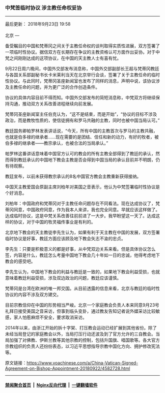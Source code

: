 ### 中梵签临时协议 涉主教任命权妥协
------------------------

<div class="published">
 <span class="date" title="中国时间">
  <time datetime="2018-09-23T19:58:00+08:00">
   最后更新： 2018年9月23日 19:58
  </time>
 </span>
</div>
<br/>
<div class="wsw">
 <span class="dateline">
  北京 —
 </span>
 <p>
  备受瞩目的中国和梵蒂冈之间关于主教任命权的谈判取得实质性进展，双方签署了一项临时性协议。据信双方在长期存在争议的主教资格认可方面作出妥协。对于中梵之间刚刚达成的这项协议，在中国的天主教人士有喜有忧。
 </p>
 <div class="wsw__embed">
 </div>
 <p>
  9月22日周六晚间，中国外交部发布消息称，中国外交部副部长王超与梵蒂冈教廷与各国关系部副秘书长卡米莱利当天在北京举行会谈，签署了关于主教任命的临时性协议。与此同时，梵蒂冈圣座新闻室也发布了同样的消息，声明中说，该协议涉及主教任命的问题，并为更广泛的合作创造条件。
 </p>
 <p>
  协议的具体内容目前不得而知。中国外交部发布的简短消息称，中梵双方将继续保持沟通，推动双方关系改善进程继续向前发展。
 </p>
 <p>
  梵蒂冈圣座新闻室主任伯克认为，“这不是结束，而是开始”，“协议的目标不涉及政治，而是教牧性质的，使信徒拥有和罗马共融的主教，同时也被中国当局认可。”
 </p>
 <p>
  教廷国务卿帕罗林发表讲话说，“今天，所有中国的主教首次与罗马的主教共融，也就是伯多禄的继承者……现在需要的是团结、信任和新的动力，有好的牧者，被伯多禄的继承者——教宗承认，也被合法的当局承认。”
 </p>
 <p>
  帕罗林这番讲话意味着中国官方认可的教会的所有主教全部得到了教廷的承认，然而得到教廷承认的中国地下教会主教是否会得到中国当局的承认目前并不明朗，仍有待观察。
 </p>
 <p>
  教廷宣布，以前未获得教宗承认的8名中国官方教会主教重新获得接纳。
 </p>
 <p>
  中国天主教爱国会原副主席刘柏年对美国之音表示，他认为中梵签署临时性协议是个好消息。
 </p>
 <p>
  刘柏年：中国政府和梵蒂冈对于主教任命问题存在不同看法。现在达成协议了，梵蒂冈同意，中国政府同意，作为我本人来讲，我也完全同意。早就应该这样做了。达成临时协议，这是中梵关系改善往前前进了一大步。我早盼望这一天了。达成这样的协议，对于中国的牧灵福传事业是有利的。
 </p>
 <p>
  北京地下教会的天主教徒李先生认为，如果有利于天主教在中国的发展，双方签署临时协议是好事，教廷方面应该顾及地下教会矢志不渝的忠贞。
 </p>
 <p>
  李先生：只要是积极意义的都是好事，从中梵双边关系来看。但是具体协议怎么签，内容是什么，教廷怎么考量中国地下教会几十年如一日的忠诚，他得考虑地下教会的感受吧。
 </p>
 <p>
  李先生认为，中国地下教会的利益与教廷是一致的，如果地下教会利益受损，也就意味着教廷利益受损，涉及双边政治的问题，教廷应该谨慎。
 </p>
 <p>
  梵蒂冈是台湾在欧洲的唯一邦交国。从目前透露的信息来看，北京与教廷的临时性协议的内容不涉及双方建交。
 </p>
 <p>
  目前宗教信仰在中国的形势相当严峻。北京一个家庭教会负责人本来同意9月23号礼拜日接受美国之音采访，但事到临头变卦，通过教友告知记者说外媒采访比较敏感，家人怕惹麻烦不安全，要求取消采访。
 </p>
 <p>
  2014年以来，由浙江开始的拆十字架、打压教会运动已经扩展到其他省份。除了未经当局登记的家庭教会以外，当局打压行动还波及到了官方允许的三自教会。当局加强了对佛教、伊斯兰教等其他宗教的控制，包括升国旗、唱国歌等。各大官方宗教组织的负责人还纷纷表态，以习近平思想指导宗教中国化方向、拥护修改宪法等。
 </p>
</div>

原文链接：https://www.voachinese.com/a/China-Vatican-Signed-Agreement-on-Bishop-Appointment-20180922/4582728.html


------------------------
#### [禁闻聚合首页](https://github.com/gfw-breaker/banned-news/blob/master/README.md) &nbsp;|&nbsp; [Nginx反向代理](https://github.com/gfw-breaker/open-proxy/blob/master/README.md) &nbsp;|&nbsp;  [一键翻墙软件](https://github.com/gfw-breaker/nogfw/blob/master/README.md)